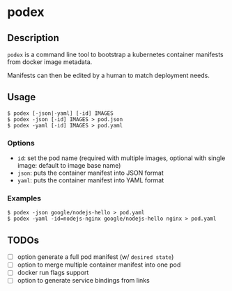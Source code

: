 # podex

## Description

`podex` is a command line tool to bootstrap a kubernetes container manifests from docker image metadata.

Manifests can then be edited by a human to match deployment needs.

## Usage
```
$ podex [-json|-yaml] [-id] IMAGES
$ podex -json [-id] IMAGES > pod.json
$ podex -yaml [-id] IMAGES > pod.yaml
```

### Options
- `id`: set the pod name (required with multiple images, optional with single image: default to image base name)
- `json`: puts the container manifest into JSON format
- `yaml`: puts the container manifest into YAML format

### Examples
```
$ podex -json google/nodejs-hello > pod.yaml
$ podex -yaml -id=nodejs-nginx google/nodejs-hello nginx > pod.yaml
```

## TODOs
- [ ] option generate a full pod manifest (w/ `desired state`)
- [ ] option to merge multiple container manifest into one pod
- [ ] docker run flags support
- [ ] option to generate service bindings from links
